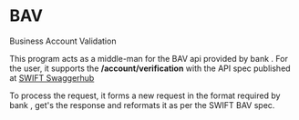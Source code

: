 # BAV
Business Account Validation

This program acts as a middle-man for the BAV api provided by bank <X>.  For the user, it supports the __/account/verification__ with the API spec published at [SWIFT Swaggerhub](https://www.swaggerhub.com)
  
To process the request, it forms a new request in the format required by bank <X>, get's the response and reformats it as per the SWIFT BAV spec.

